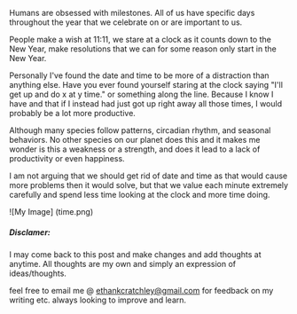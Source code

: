 Humans are obsessed with milestones. All of us have specific days throughout the year that we celebrate on or are important to us.

People make a wish at 11:11, we stare at a clock as it counts down to the New Year, make resolutions that we can for some reason only start in the New Year.

Personally I've found the date and time to be more of a distraction than anything else. Have you ever found yourself staring at the clock saying "I'll get up and do x at y time." or something along the line. Because I know I have and that if I instead had just got up right away all those times, I would probably be a lot more productive.

Although many species follow patterns, circadian rhythm, and seasonal behaviors. No other species on our planet does this and it makes me wonder is this a weakness or a strength, and does it lead to a lack of productivity or even happiness.

I am not arguing that we should get rid of date and time as that would cause more problems then it would solve, but that we value each minute extremely carefully and spend less time looking at the clock and more time doing.

![My Image] (time.png)

##### Disclamer:

I may come back to this post and make changes and add thoughts at anytime. All thoughts are my own and simply an expression of ideas/thoughts.

feel free to email me @ ethankcratchley@gmail.com for feedback on my writing etc. always looking to improve and learn.